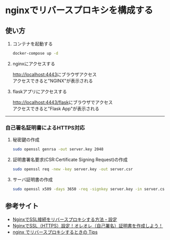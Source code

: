 # nginxでリバースプロキシを構成する

## 使い方

1. コンテナを起動する

    ```sh
    docker-compose up -d
    ```

1. nginxにアクセスする

    <http://localhost:4443>にブラウザアクセス  
    アクセスできると"NGINX"が表示される

1. flaskアプリにアクセスする

    <http://localhost:4443/flask>にブラウザでアクセス  
    アクセスできると"Flask App"が表示される

***

### 自己署名証明書によるHTTPS対応

1. 秘密鍵の作成

    ```sh
    sudo openssl genrsa -out server.key 2048
    ```

1. 証明書署名要求(CSR:Certificate Signing Request)の作成

    ```sh
    sudo openssl req -new -key server.key -out server.csr
    ```

1. サーバ証明書の作成

    ```sh
    sudo openssl x509 -days 3650 -req -signkey server.key -in server.csr -out server.crt
    ```

## 参考サイト

- [NginxでSSL接続をリバースプロキシする方法・設定](https://hirooooo-lab.com/development/nginx-ssl-reverse-proxy/)
- [NginxでSSL（HTTPS）設定！オレオレ（自己署名）証明書を作成しよう！](https://kitsune.blog/nginx-ssl)
- [nginx でリバースプロキシするときの Tips](https://onair.jp/archives/3883.html#toc6)
